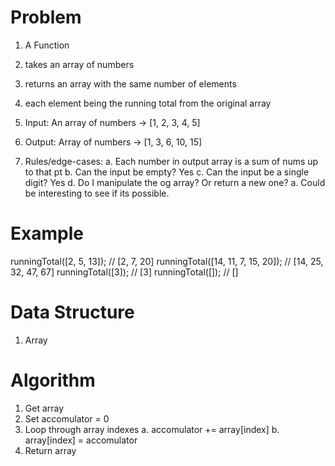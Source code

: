 
# Problem

  1. A Function
  2. takes an array of numbers 
  3. returns an array with the same number of elements
  4. each element being the running total from the original array

  1. Input: An array of numbers -> [1, 2, 3, 4, 5]
  2. Output: Array of numbers ->   [1, 3, 6, 10, 15]
  3. Rules/edge-cases:
    a. Each number in output array is a sum of nums up to that pt 
    b. Can the input be empty? Yes
    c. Can the input be a single digit? Yes 
    d. Do I manipulate the og array? Or return a new one?
      a. Could be interesting to see if its possible.

# Example

runningTotal([2, 5, 13]);             // [2, 7, 20]
runningTotal([14, 11, 7, 15, 20]);    // [14, 25, 32, 47, 67]
runningTotal([3]);                    // [3]
runningTotal([]);                     // []

# Data Structure

  1. Array

# Algorithm

  1. Get array 
  2. Set accomulator = 0 
  3. Loop through array indexes
    a. accomulator += array[index]
    b. array[index] = accomulator 
  4. Return array
